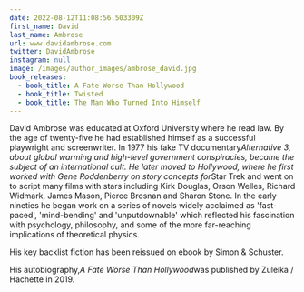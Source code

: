 ```yaml
---
date: 2022-08-12T11:08:56.503309Z
first_name: David
last_name: Ambrose
url: www.davidambrose.com
twitter: DavidAmbrose
instagram: null
image: /images/author_images/ambrose_david.jpg
book_releases:
  - book_title: A Fate Worse Than Hollywood
  - book_title: Twisted
  - book_title: The Man Who Turned Into Himself
---
```

David Ambrose was educated at Oxford University where he read law. By the age of twenty-five he had established himself as a successful playwright and screenwriter. In 1977 his fake TV documentary*Alternative 3, about global warming and high-level government conspiracies, became the subject of an international cult. He later moved to Hollywood, where he first worked with Gene Roddenberry on story concepts for*Star Trek and went on to script many films with stars including Kirk Douglas, Orson Welles, Richard Widmark, James Mason, Pierce Brosnan and Sharon Stone. In the early nineties he began work on a series of novels widely acclaimed as 'fast-paced', 'mind-bending' and 'unputdownable' which reflected his fascination with psychology, philosophy, and some of the more far-reaching implications of theoretical physics. 

His key backlist fiction has been reissued on ebook by Simon & Schuster.

His autobiography,*A Fate Worse Than Hollywood*was published by Zuleika / Hachette in 2019.
